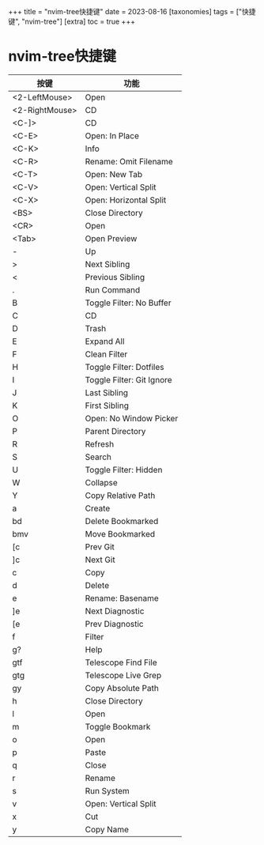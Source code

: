 +++
title = "nvim-tree快捷键"
date = 2023-08-16
[taxonomies]
tags = ["快捷键", "nvim-tree"]
[extra]
toc = true
+++

# nvim-tree快捷键
| 按键   | 功能    |
|--------------- | --------------- |
| <2-LeftMouse>  |Open                     |
| <2-RightMouse> |CD                       |
| <C-]>          |CD                       |
| \<C-E>          |Open: In Place           |
| \<C-K>          |Info                     |
| \<C-R>          |Rename: Omit Filename    |
| \<C-T>          |Open: New Tab            |
| \<C-V>          |Open: Vertical Split     |
| \<C-X>          |Open: Horizontal Split   |
| \<BS>           |Close Directory          |
| \<CR>           |Open                     |
| \<Tab>          |Open Preview             |
| -              |Up                       |
| >              |Next Sibling             |
| <              |Previous Sibling         |
| .              |Run Command              |
| B              |Toggle Filter: No Buffer |
| C              |CD                       |
| D              |Trash                    |
| E              |Expand All               |
| F              |Clean Filter             |
| H              |Toggle Filter: Dotfiles  |
| I              |Toggle Filter: Git Ignore|
| J              |Last Sibling             |
| K              |First Sibling            |
| O              |Open: No Window Picker   |
| P              |Parent Directory         |
| R              |Refresh                  |
| S              |Search                   |
| U              |Toggle Filter: Hidden    |
| W              |Collapse                 |
| Y              |Copy Relative Path       |
| a              |Create                   |
| bd             |Delete Bookmarked        |
| bmv            |Move Bookmarked          |
| [c             |Prev Git                 |
| ]c             |Next Git                 |
| c              |Copy                     |
| d              |Delete                   |
| e              |Rename: Basename         |
| ]e             |Next Diagnostic          |
| [e             |Prev Diagnostic          |
| f              |Filter                   |
| g?             |Help                     |
| gtf            |Telescope Find File      |
| gtg            |Telescope Live Grep      |
| gy             |Copy Absolute Path       |
| h              |Close Directory          |
| l              |Open                     |
| m              |Toggle Bookmark          |
| o              |Open                     |
| p              |Paste                    |
| q              |Close                    |
| r              |Rename                   |
| s              |Run System               |
| v              |Open: Vertical Split     |
| x              |Cut                      |
| y              |Copy Name                |
